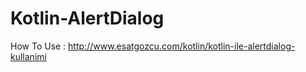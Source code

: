 # Kotlin-AlertDialog

How To Use : http://www.esatgozcu.com/kotlin/kotlin-ile-alertdialog-kullanimi
